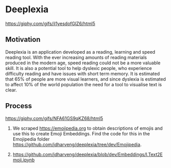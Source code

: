 # Deeplexia


https://giphy.com/gifs/il1yesdofGlZ6/html5

## Motivation

Deeplexia is an application developed as a reading, learning and speed reading tool. With the ever increasing amounts of reading materials produced in the modern age, speed reading could not be a more valuable skill. It is also a potential tool to help dyslexic people, who experience difficulty reading and have issues with short term memory. It is estimated that 65% of people are more visual learners, and since dyslexia is estimated to affect 10% of the world population the need for a tool to visualise text is clear. 

## Process

https://giphy.com/gifs/NFA61GS9qKZ68/html5

1. We scraped https://emojipedia.org to obtain descriptions of emojis and use this to create Emoji Embeddings. Find the code for this in the Emojipedia folder https://github.com/jdharveng/deeplexia/tree/dev/Emojipedia. 

2. https://github.com/jdharveng/deeplexia/blob/dev/Embeddings/I.Text2Emoji.ipynb 
